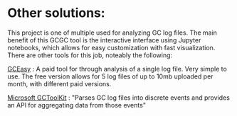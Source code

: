 
# Other solutions: 

This project is one of multiple used for analyzing GC log files. The main benefit of this GCGC tool is the interactive interface using Jupyter notebooks, which allows for easy customization with fast visualization. There are other tools for this job, noteably the following:

[GCEasy](https://gceasy.io) : A paid tool for through analysis of a single log file. Very simple to use. The free version allows for 5 log files of up to 10mb uploaded per month, with different paid versions.

[Microsoft GCToolKit](https://github.com/microsoft/gctoolkit) : "Parses GC log files into discrete events and provides an API for aggregating data from those events"

